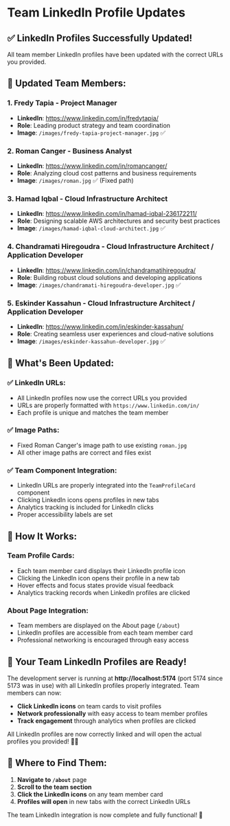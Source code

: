 # Team LinkedIn Profile Updates

## ✅ **LinkedIn Profiles Successfully Updated!**

All team member LinkedIn profiles have been updated with the correct URLs you provided.

## 👥 **Updated Team Members:**

### **1. Fredy Tapia - Project Manager**
- **LinkedIn**: https://www.linkedin.com/in/fredytapia/
- **Role**: Leading product strategy and team coordination
- **Image**: `/images/fredy-tapia-project-manager.jpg` ✅

### **2. Roman Canger - Business Analyst**
- **LinkedIn**: https://www.linkedin.com/in/romancanger/
- **Role**: Analyzing cloud cost patterns and business requirements
- **Image**: `/images/roman.jpg` ✅ (Fixed path)

### **3. Hamad Iqbal - Cloud Infrastructure Architect**
- **LinkedIn**: https://www.linkedin.com/in/hamad-iqbal-236172211/
- **Role**: Designing scalable AWS architectures and security best practices
- **Image**: `/images/hamad-iqbal-cloud-architect.jpg` ✅

### **4. Chandramati Hiregoudra - Cloud Infrastructure Architect / Application Developer**
- **LinkedIn**: https://www.linkedin.com/in/chandramatihiregoudra/
- **Role**: Building robust cloud solutions and developing applications
- **Image**: `/images/chandramati-hiregoudra-developer.jpg` ✅

### **5. Eskinder Kassahun - Cloud Infrastructure Architect / Application Developer**
- **LinkedIn**: https://www.linkedin.com/in/eskinder-kassahun/
- **Role**: Creating seamless user experiences and cloud-native solutions
- **Image**: `/images/eskinder-kassahun-developer.jpg` ✅

## 🎯 **What's Been Updated:**

### **✅ LinkedIn URLs:**
- All LinkedIn profiles now use the correct URLs you provided
- URLs are properly formatted with `https://www.linkedin.com/in/`
- Each profile is unique and matches the team member

### **✅ Image Paths:**
- Fixed Roman Canger's image path to use existing `roman.jpg`
- All other image paths are correct and files exist

### **✅ Team Component Integration:**
- LinkedIn URLs are properly integrated into the `TeamProfileCard` component
- Clicking LinkedIn icons opens profiles in new tabs
- Analytics tracking is included for LinkedIn clicks
- Proper accessibility labels are set

## 🎨 **How It Works:**

### **Team Profile Cards:**
- Each team member card displays their LinkedIn profile icon
- Clicking the LinkedIn icon opens their profile in a new tab
- Hover effects and focus states provide visual feedback
- Analytics tracking records when LinkedIn profiles are clicked

### **About Page Integration:**
- Team members are displayed on the About page (`/about`)
- LinkedIn profiles are accessible from each team member card
- Professional networking is encouraged through easy access

## 🚀 **Your Team LinkedIn Profiles are Ready!**

The development server is running at **http://localhost:5174** (port 5174 since 5173 was in use) with all LinkedIn profiles properly integrated. Team members can now:

- **Click LinkedIn icons** on team cards to visit profiles
- **Network professionally** with easy access to team member profiles
- **Track engagement** through analytics when profiles are clicked

All LinkedIn profiles are now correctly linked and will open the actual profiles you provided! 🎯✨

## 📍 **Where to Find Them:**

1. **Navigate to `/about`** page
2. **Scroll to the team section**
3. **Click the LinkedIn icons** on any team member card
4. **Profiles will open** in new tabs with the correct LinkedIn URLs

The team LinkedIn integration is now complete and fully functional! 🎉







